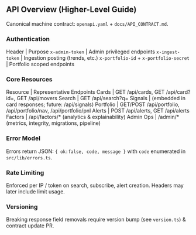 ## API Overview (Higher-Level Guide)

Canonical machine contract: `openapi.yaml` + `docs/API_CONTRACT.md`.

### Authentication
Header | Purpose
`x-admin-token` | Admin privileged endpoints
`x-ingest-token` | Ingestion posting (trends, etc.)
`x-portfolio-id` + `x-portfolio-secret` | Portfolio scoped endpoints

### Core Resources
Resource | Representative Endpoints
Cards | GET /api/cards, GET /api/card?id=, GET /api/movers
Search | GET /api/search?q=
Signals | (embedded in card responses; future: /api/signals)
Portfolio | GET/POST /api/portfolio, /api/portfolio/nav, /api/portfolio/pnl
Alerts | POST /api/alerts, GET /api/alerts
Factors | /api/factors/* (analytics & explainability)
Admin Ops | /admin/* (metrics, integrity, migrations, pipeline)

### Error Model
Errors return JSON: `{ ok:false, code, message }` with `code` enumerated in `src/lib/errors.ts`.

### Rate Limiting
Enforced per IP / token on search, subscribe, alert creation. Headers may later include limit usage.

### Versioning
Breaking response field removals require version bump (see `version.ts`) & contract update PR.
